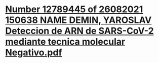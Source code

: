 # [Number 12789445 of 26082021 150638 NAME DEMIN, YAROSLAV Deteccion de ARN de SARS-CoV-2 mediante tecnica molecular Negativo.pdf](https://github.com/CLINICA.ES/my-site/files/7149517/Number.12789445.of.26082021.150638.NAME.DEMIN.YAROSLAV.Deteccion.de.ARN.de.SARS-CoV-2.mediante.tecnica.molecular.Negativo.)

